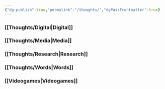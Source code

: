```yaml
---
{"dg-publish":true,"permalink":"/thoughts/","dgPassFrontmatter":true}
---
```


### [[Thoughts/Digital\|Digital]]

### [[Thoughts/Media\|Media]]

### [[Thoughts/Research\|Research]]

### [[Thoughts/Words\|Words]]

### [[Videogames\|Videogames]]